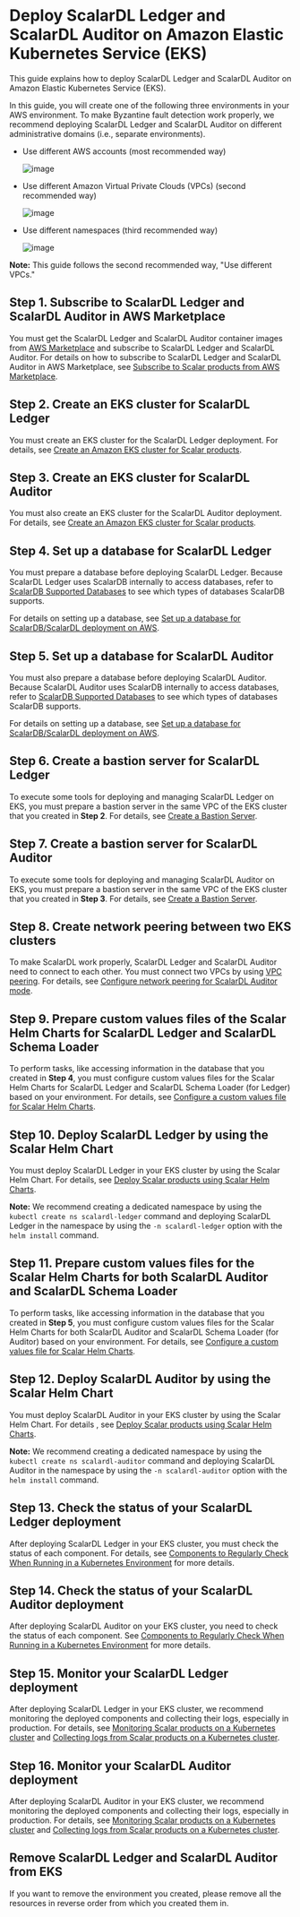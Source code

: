 # Deploy ScalarDL Ledger and ScalarDL Auditor on Amazon Elastic Kubernetes Service (EKS)

This guide explains how to deploy ScalarDL Ledger and ScalarDL Auditor on Amazon Elastic Kubernetes Service (EKS).

In this guide, you will create one of the following three environments in your AWS environment. To make Byzantine fault detection work properly, we recommend deploying ScalarDL Ledger and ScalarDL Auditor on different administrative domains (i.e., separate environments).

* Use different AWS accounts (most recommended way)

  ![image](./images/png/EKS_ScalarDL_Auditor_Multi_Account.drawio.png)

* Use different Amazon Virtual Private Clouds (VPCs) (second recommended way)

  ![image](./images/png/EKS_ScalarDL_Auditor_Multi_VPC.drawio.png)

* Use different namespaces (third recommended way)

  ![image](./images/png/EKS_ScalarDL_Auditor_Multi_Namespace.drawio.png)

**Note:** This guide follows the second recommended way, "Use different VPCs."

## Step 1. Subscribe to ScalarDL Ledger and ScalarDL Auditor in AWS Marketplace

You must get the ScalarDL Ledger and ScalarDL Auditor container images from [AWS Marketplace](https://aws.amazon.com/marketplace/seller-profile?id=bd4cd7de-49cd-433f-97ba-5cf71d76ec7b) and subscribe to ScalarDL Ledger and ScalarDL Auditor. For details on how to subscribe to ScalarDL Ledger and ScalarDL Auditor in AWS Marketplace, see [Subscribe to Scalar products from AWS Marketplace](./AwsMarketplaceGuide.md#subscribe-to-scalar-products-from-aws-marketplace).

## Step 2. Create an EKS cluster for ScalarDL Ledger

You must create an EKS cluster for the ScalarDL Ledger deployment. For details, see [Create an Amazon EKS cluster for Scalar products](./CreateEKSClusterForScalarProducts.md).

## Step 3. Create an EKS cluster for ScalarDL Auditor

You must also create an EKS cluster for the ScalarDL Auditor deployment. For details, see [Create an Amazon EKS cluster for Scalar products](./CreateEKSClusterForScalarProducts.md).

## Step 4. Set up a database for ScalarDL Ledger

You must prepare a database before deploying ScalarDL Ledger. Because ScalarDL Ledger uses ScalarDB internally to access databases, refer to [ScalarDB Supported Databases](https://github.com/scalar-labs/scalardb/blob/master/docs/scalardb-supported-databases.md) to see which types of databases ScalarDB supports.

For details on setting up a database, see [Set up a database for ScalarDB/ScalarDL deployment on AWS](./SetupDatabaseForAWS.md).

## Step 5. Set up a database for ScalarDL Auditor

You must also prepare a database before deploying ScalarDL Auditor. Because ScalarDL Auditor uses ScalarDB internally to access databases, refer to [ScalarDB Supported Databases](https://github.com/scalar-labs/scalardb/blob/master/docs/scalardb-supported-databases.md) to see which types of databases ScalarDB supports.

For details on setting up a database, see [Set up a database for ScalarDB/ScalarDL deployment on AWS](./SetupDatabaseForAWS.md).

## Step 6. Create a bastion server for ScalarDL Ledger

To execute some tools for deploying and managing ScalarDL Ledger on EKS, you must prepare a bastion server in the same VPC of the EKS cluster that you created in **Step 2**. For details, see [Create a Bastion Server](./CreateBastionServer.md).

## Step 7. Create a bastion server for ScalarDL Auditor

To execute some tools for deploying and managing ScalarDL Auditor on EKS, you must prepare a bastion server in the same VPC of the EKS cluster that you created in **Step 3**. For details, see [Create a Bastion Server](./CreateBastionServer.md).

## Step 8. Create network peering between two EKS clusters

To make ScalarDL work properly, ScalarDL Ledger and ScalarDL Auditor need to connect to each other. You must connect two VPCs by using [VPC peering](https://docs.aws.amazon.com/vpc/latest/peering/create-vpc-peering-connection.html). For details, see [Configure network peering for ScalarDL Auditor mode](./NetworkPeeringForScalarDLAuditor.md).

## Step 9. Prepare custom values files of the Scalar Helm Charts for ScalarDL Ledger and ScalarDL Schema Loader

To perform tasks, like accessing information in the database that you created in **Step 4**, you must configure custom values files for the Scalar Helm Charts for ScalarDL Ledger and ScalarDL Schema Loader (for Ledger) based on your environment. For details, see [Configure a custom values file for Scalar Helm Charts](https://github.com/scalar-labs/helm-charts/blob/main/docs/configure-custom-values-file.md).

## Step 10. Deploy ScalarDL Ledger by using the Scalar Helm Chart

You must deploy ScalarDL Ledger in your EKS cluster by using the Scalar Helm Chart. For details, see [Deploy Scalar products using Scalar Helm Charts](https://github.com/scalar-labs/helm-charts/blob/main/docs/how-to-deploy-scalar-products.md).

**Note:** We recommend creating a dedicated namespace by using the `kubectl create ns scalardl-ledger` command and deploying ScalarDL Ledger in the namespace by using the `-n scalardl-ledger` option with the `helm install` command.

## Step 11. Prepare custom values files for the Scalar Helm Charts for both ScalarDL Auditor and ScalarDL Schema Loader

To perform tasks, like accessing information in the database that you created in **Step 5**, you must configure custom values files for the Scalar Helm Charts for both ScalarDL Auditor and ScalarDL Schema Loader (for Auditor) based on your environment. For details, see [Configure a custom values file for Scalar Helm Charts](https://github.com/scalar-labs/helm-charts/blob/main/docs/configure-custom-values-file.md).

## Step 12. Deploy ScalarDL Auditor by using the Scalar Helm Chart

You must deploy ScalarDL Auditor in your EKS cluster by using the Scalar Helm Chart. For details , see [Deploy Scalar products using Scalar Helm Charts](https://github.com/scalar-labs/helm-charts/blob/main/docs/how-to-deploy-scalar-products.md).

**Note:** We recommend creating a dedicated namespace by using the `kubectl create ns scalardl-auditor` command and deploying ScalarDL Auditor in the namespace by using the `-n scalardl-auditor` option with the `helm install` command.

## Step 13. Check the status of your ScalarDL Ledger deployment

After deploying ScalarDL Ledger in your EKS cluster, you must check the status of each component. For details, see [Components to Regularly Check When Running in a Kubernetes Environment](./RegularCheck.md) for more details.

## Step 14. Check the status of your ScalarDL Auditor deployment

After deploying ScalarDL Auditor on your EKS cluster, you need to check the status of each component. See [Components to Regularly Check When Running in a Kubernetes Environment](./RegularCheck.md) for more details.

## Step 15. Monitor your ScalarDL Ledger deployment

After deploying ScalarDL Ledger in your EKS cluster, we recommend monitoring the deployed components and collecting their logs, especially in production. For details, see [Monitoring Scalar products on a Kubernetes cluster](./K8sMonitorGuide.md) and [Collecting logs from Scalar products on a Kubernetes cluster](./K8sLogCollectionGuide.md).

## Step 16. Monitor your ScalarDL Auditor deployment

After deploying ScalarDL Auditor in your EKS cluster, we recommend monitoring the deployed components and collecting their logs, especially in production. For details, see [Monitoring Scalar products on a Kubernetes cluster](./K8sMonitorGuide.md) and [Collecting logs from Scalar products on a Kubernetes cluster](./K8sLogCollectionGuide.md).

## Remove ScalarDL Ledger and ScalarDL Auditor from EKS

If you want to remove the environment you created, please remove all the resources in reverse order from which you created them in.
